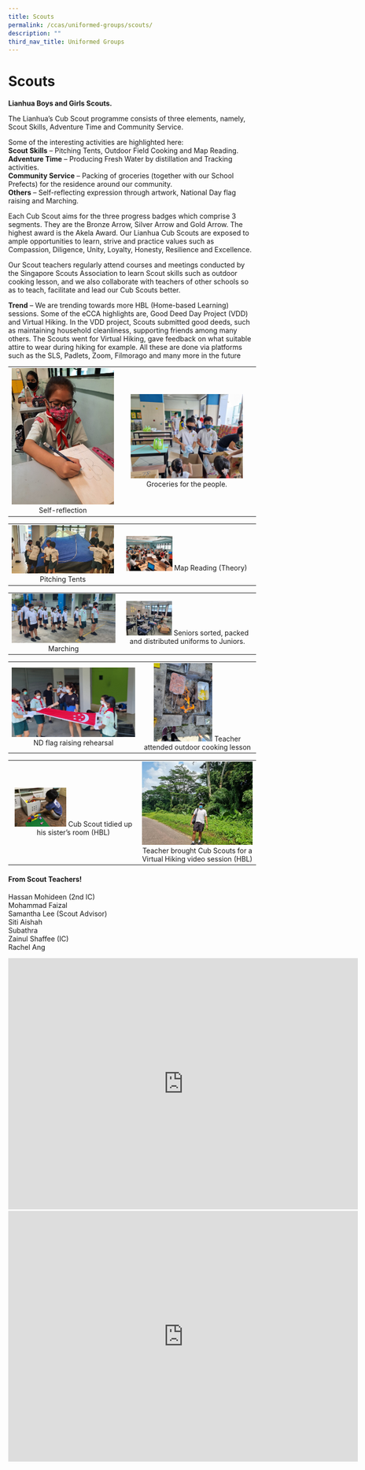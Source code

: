 ```yaml
---
title: Scouts
permalink: /ccas/uniformed-groups/scouts/
description: ""
third_nav_title: Uniformed Groups
---
```

# Scouts

**Lianhua Boys and Girls Scouts.**

The Lianhua’s Cub Scout programme consists of three elements, namely, Scout Skills, Adventure Time and Community Service.

  

Some of the interesting activities are highlighted here:   
**Scout Skills** – Pitching Tents, Outdoor Field Cooking and Map Reading.   
**Adventure Time** – Producing Fresh Water by distillation and Tracking activities.   
**Community Service** – Packing of groceries (together with our School Prefects) for the residence around our community.   
**Others** – Self-reflecting expression through artwork, National Day flag raising and Marching.

  

Each Cub Scout aims for the three progress badges which comprise 3 segments. They are the Bronze Arrow, Silver Arrow and Gold Arrow. The highest award is the Akela Award. Our Lianhua Cub Scouts are exposed to ample opportunities to learn, strive and practice values such as Compassion, Diligence, Unity, Loyalty, Honesty, Resilience and Excellence.

  

Our Scout teachers regularly attend courses and meetings conducted by the Singapore Scouts Association to learn Scout skills such as outdoor cooking lesson, and we also collaborate with teachers of other schools so as to teach, facilitate and lead our Cub Scouts better.

  

**Trend** – We are trending towards more HBL (Home-based Learning) sessions. Some of the eCCA highlights are, Good Deed Day Project (VDD) and Virtual Hiking. In the VDD project, Scouts submitted good deeds, such as maintaining household cleanliness, supporting friends among many others. The Scouts went for Virtual Hiking, gave feedback on what suitable attire to wear during hiking for example. All these are done via platforms such as the SLS, Padlets, Zoom, Filmorago and many more in the future

|   |   |
|:-:|:-:|
|  ![](/images/CCAs/Scouts/Self-reflection%20through%20Artwork.jpg)  Self-reflection |   <img src="/images/CCAs/Scouts/Groceries%20for%20the%20people.jpg" style="width:85%">  Groceries for the people.  |

|   |   |
|:-:|:-:|
|  ![](/images/CCAs/Scouts/Pitching%20Tents.jpg)  Pitching Tents |  <img src="/images/CCAs/Scouts/Scout%20Skills%20-%20Map%20Reading%20(Theory).jpg" style="width:35%">  Map Reading (Theory)  |


|   |   |
|:-:|:-:|
| ![](/images/CCAs/Scouts/Learn%20To%20March.jpg)   Marching |  <img src="/images/CCAs/Scouts/Scout%20Leaders%20sort,%20pack,%20distribute%20unforms%20for%20jnrs.jpg" style="width:35%">   Seniors sorted, packed and distributed uniforms to Juniors. |


|   |   |
|:-:|:-:|
| ![](/images/CCAs/Scouts/ND%20Flag%20Raising%20Rehearsal.jpg) ND flag raising rehearsal |  <img src="/images/CCAs/Scouts/Teacher%20attended%20%20cooking%20lesson.jpg" style="width:53%">   Teacher attended outdoor cooking lesson  |


|   |   |
|:-:|:-:|
|  <img src="/images/CCAs/Scouts/Good%20Deed%20Day%20Project.jpeg" style="width:42%">   Cub Scout tidied up his sister’s room (HBL) |       ![](/images/CCAs/Scouts/Teacher%20brought%20Cub%20Scouts%20for%20a%20Virtual%20Hiking%20video%20session%20(HBL).jpg)  Teacher brought Cub Scouts for a<br>Virtual Hiking video session (HBL) |


#### From Scout Teachers!

Hassan Mohideen (2nd IC)   
Mohammad Faizal   
Samantha Lee (Scout Advisor)   
Siti Aishah   
Subathra   
Zainul Shaffee (IC)   
Rachel Ang

<iframe width="711" height="510" src="https://www.youtube.com/embed/fK6_Y9fFOEA" title="Set Up Tents  Video" frameborder="0" allow="accelerometer; autoplay; clipboard-write; encrypted-media; gyroscope; picture-in-picture" allowfullscreen></iframe>


<iframe width="711" height="509" src="https://www.youtube.com/embed/zNdVKmt2A8s" title="Scouts CCA 2021 Rev B" frameborder="0" allow="accelerometer; autoplay; clipboard-write; encrypted-media; gyroscope; picture-in-picture" allowfullscreen></iframe>